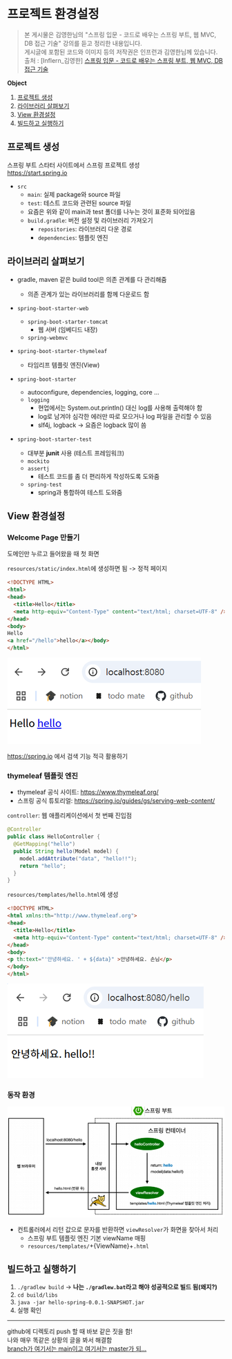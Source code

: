 # 프로젝트 환경설정
> 본 게시물은 김영한님의 "스프링 입문 - 코드로 배우는 스프링 부트, 웹 MVC, DB 접근 기술" 강의를 듣고 정리한 내용입니다.  
게시글에 포함된 코드와 이미지 등의 저작권은 인프런과 김영한님께 있습니다.   
> 출처 : [Inflern_김영한] [스프링 입문 - 코드로 배우는 스프링 부트, 웹 MVC, DB 접근 기술](https://www.inflearn.com/course/%EC%8A%A4%ED%94%84%EB%A7%81-%EC%9E%85%EB%AC%B8-%EC%8A%A4%ED%94%84%EB%A7%81%EB%B6%80%ED%8A%B8/dashboard)

**Object**
1. [프로젝트 생성](#프로젝트-생성)
2. [라이브러리 살펴보기](#라이브러리-살펴보기)
3. [View 환경설정](#view-환경설정)
4. [빌드하고 실행하기](#빌드하고-실행하기)

## 프로젝트 생성
스프링 부트 스타터 사이트에서 스프링 프로젝트 생성   
https://start.spring.io

- `src`
  - `main`: 실제 package와 source 파일
  - `test`: 테스트 코드와 관련된 source 파일
  - 요즘은 위와 같이 main과 test 폴더를 나누는 것이 표준화 되어있음
  - `build.gradle`: 버전 설정 및 라이브러리 가져오기
    - `repositories`: 라이브러리 다운 경로
    - `dependencies`: 템플릿 엔진

## 라이브러리 살펴보기
- gradle, maven 같은 build tool은 의존 관계를 다 관리해줌
  - 의존 관계가 있는 라이브러리를 함께 다운로드 함

- `spring-boot-starter-web`
  - `spring-boot-starter-tomcat`
    - 웹 서버 (임베디드 내장)
  - `spring-webmvc`
- `spring-boot-starter-thymeleaf`
  - 타임리프 템플릿 엔진(View)
- `spring-boot-starter`
  - autoconfigure, dependencies, logging, core ...
  - `logging`
    - 현업에서는 System.out.println() 대신 log를 사용해 출력해야 함
    - log로 남겨야 심각한 에러만 따로 모으거나 log 파일을 관리할 수 있음
    - slf4j, logback -> 요즘은 logback 많이 씀
- `spring-boot-starter-test`
  - 대부분 **junit** 사용 (테스트 프레임워크)
  - `mockito`
  - `assertj`
    - 테스트 코드를 좀 더 편리하게 작성하도록 도와줌
  - `spring-test`
    - spring과 통합하여 테스트 도와줌

## View 환경설정
### Welcome Page 만들기
도메인만 누르고 들어왔을 때 첫 화면

`resources/static/index.html`에 생성하면 됨 -> 정적 페이지
```html
<!DOCTYPE HTML>
<html>
<head>
  <title>Hello</title>
  <meta http-equiv="Content-Type" content="text/html; charset=UTF-8" />
</head>
<body>
Hello
<a href="/hello">hello</a></body>
</html>
```

![settings_1](img/settings_1.png)

https://spring.io 에서 검색 기능 적극 활용하기

### thymeleaf 템플릿 엔진
- thymeleaf 공식 사이트: https://www.thymeleaf.org/
- 스프링 공식 튜토리얼: https://spring.io/guides/gs/serving-web-content/

`controller`: 웹 애플리케이션에서 첫 번째 진입점

```java
@Controller
public class HelloController {
  @GetMapping("hello")
  public String hello(Model model) {
    model.addAttribute("data", "hello!!");
    return "hello";
  }
}
```

`resources/templates/hello.html`에 생성
```html
<!DOCTYPE HTML>
<html xmlns:th="http://www.thymeleaf.org">
<head>
  <title>Hello</title>
  <meta http-equiv="Content-Type" content="text/html; charset=UTF-8" />
</head>
<body>
<p th:text="'안녕하세요. ' + ${data}" >안녕하세요. 손님</p>
</body>
</html>
```

![settings_2](img/settings_2.png)

### 동작 환경
![settings_3](img/settings_3.png)
- 컨트롤러에서 리턴 값으로 문자를 반환하면 `viewResolver`가 화면을 찾아서 처리
  - 스프링 부트 템플릿 엔진 기본 viewName 매핑
  - `resources/templates/`+{ViewName}+`.html`

## 빌드하고 실행하기

1. `./gradlew build` -> **나는 `./gradlew.bat`라고 해야 성공적으로 빌드 됨(왜지?)**
2. `cd build/libs`
3. `java -jar hello-spring-0.0.1-SNAPSHOT.jar`
4. 실행 확인

---
github에 디렉토리 push 할 때 바보 같은 짓을 함!   
나와 매우 똑같은 상황의 글을 봐서 해결함   
[branch가 여기서는 main이고 여기서는 master가 되...](https://velog.io/@jytrack/Git-Error-fatal-in-unpopulated-submodule-...-%ED%95%B4%EA%B2%B0%ED%95%98%EA%B8%B0)